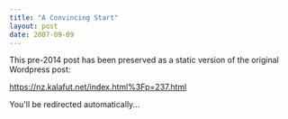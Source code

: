 ```yaml
---
title: "A Convincing Start"
layout: post
date: 2007-09-09
---
```


This pre-2014 post has been preserved as a static version of the original Wordpress post:

https://nz.kalafut.net/index.html%3Fp=237.html

You'll be redirected automatically...

<head>
  <meta http-equiv="refresh" content="5;url=https://nz.kalafut.net/index.html%3Fp=237.html">
</head>

